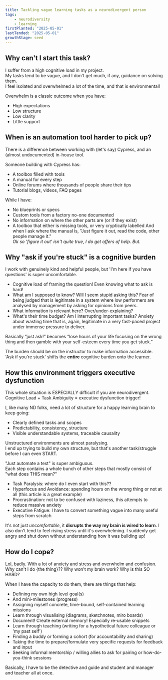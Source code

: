 ```yaml
---
title: Tackling vague learning tasks as a neurodivergent person
tags: 
    - neurodiversity
    - learning
firstPlanted: "2025-05-01"
lastTended: "2025-05-01"
growthStage: seed
---
```


## Why can't I start this task?

I suffer from a high cognitive load in my project.  
My tasks tend to be vague, and I don't get much, if any, guidance on solving them.  
I feel isolated and overwhelmed a lot of the time, and that is environmental!  

Overwhelm is a classic outcome when you have: 
* High expectations
* Low structure
* Low clarity 
* Little support 

## When is an automation tool harder to pick up?

There is a difference between working with (let's say) Cypress, and an (almost undocumented) in-house tool. 

Someone building with Cypress has: 
* A toolbox filled with tools
* A manual for every step 
* Online forums where thousands of people share their tips
* Tutorial blogs, videos, FAQ pages 

While I have: 
* No blueprints or specs
* Custom tools from a factory no-one documented
* No information on where the other parts are (or if they exist)
* A toolbox that either is missing tools, or very cryptically labelled 
And when I ask where the manual is, "Just figure it out, read the code, other people manage it."  
*Ok so 'figure it out' isn't quite true, I do get offers of help. But.*

## Why "ask if you're stuck" is a cognitive burden

I work with genuinely kind and helpful people, but 'I'm here if you have questions' is super uncomfortable.  

* Cognitive load of framing the question! Even knowing what to ask is hard! 
* What am I supposed to know? Will I seem stupid asking this? Fear of being judged that is legitimate in a system where low performers are analysed by management by asking for opinions from peers.
* What information is relevant here? Over/under-explaining? 
* What's their time budget? Am I interrupting important tasks? Anxiety about wasting time that is, again, legitimate in a very fast-paced project under immense pressure to deliver. 

Basically “just ask!” becomes “lose hours of your life focusing on the wrong thing and then gamble with your self-esteem every time you get stuck.”  

The burden should be on the instructor to make information accessible.  
'Ask if you're stuck' shifts the **entire** cognitive burden onto the learner. 

## How this environment triggers executive dysfunction 

This whole situation is ESPECIALLY difficult if you are neurodivergent. 
Cognitive Load + Task Ambiguity = executive dysfunction trigger! 

I, like many ND folks, need a lot of structure for a happy learning brain to keep going: 

* Clearly defined tasks and scopes
* Predictability, consistency, structure
* Visible understandable systems, traceable causality

Unstructured environments are almost paralysing.  
I end up trying to build my own structure, but that's another task/struggle before I can even START.

"Just automate a test" is super ambiguous.  
Each step contains a whole bunch of other steps that mostly consist of "what does THIS mean?"

* Task Paralysis: where do I even start with this?? 
* Hyperfocus and Avoidance: spending hours on the wrong thing or not at all (this article is a great example)
* Procrastination: not to be confused with laziness, this attempts to reduce massive anxiety
* Executive Fatigue: I have to convert something vague into many useful steps from scratch

It's not just *uncomfortable*, it **disrupts the way my brain is wired to learn**. 
I also don't tend to feel rising stress until it's overwhelming. I suddenly get angry and shut down without understanding how it was building up! 

## How do I cope? 

Lol, badly. With a lot of anxiety and stress and overwhelm and confusion.  
Why can't I do {the thing}?? Why won't my brain work? Why is this SO HARD? 

When I have the capacity to do them, there are things that help: 
* Defining my own high level goal(s)
* And mini-milestones (progress)
* Assigning myself concrete, time-bound, self-contained learning missions
* Learn through visualising (diagrams, sketchnotes, miro boards)
* Document! Create external memory! Especially re-usable snippets
* Learn through teaching (writing for a hypothetical future colleague or 'my past self')
* Finding a buddy or forming a cohort (for accountability and sharing)
* Taking the time to prepare/formulate very specific requests for feedback and input
* Seeking informal mentorship / willing allies to ask for pairing or how-do-you-think sessions

Basically, I have to be the detective and guide and student and manager and teacher all at once.  